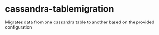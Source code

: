 # cassandra-tablemigration
Migrates data from one cassandra table to another based on the provided configuration
